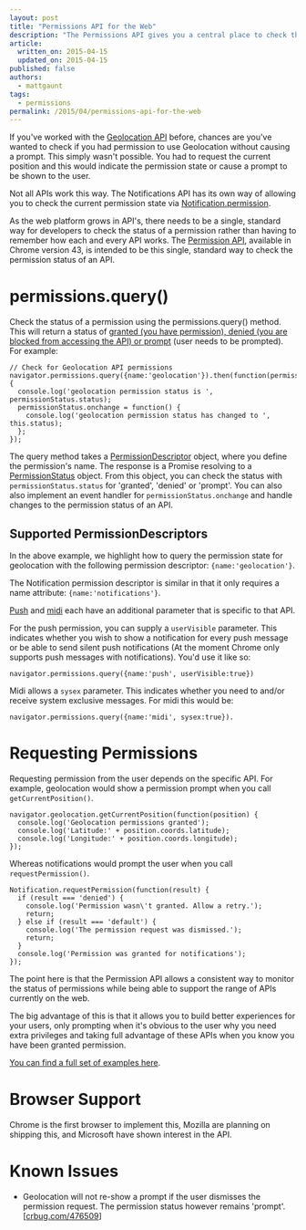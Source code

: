 ```yaml
---
layout: post
title: "Permissions API for the Web"
description: "The Permissions API gives you a central place to check the permission status of an API."
article:
  written_on: 2015-04-15
  updated_on: 2015-04-15
published: false
authors:
  - mattgaunt
tags:
  - permissions
permalink: /2015/04/permissions-api-for-the-web
---
```


If you've worked with the [Geolocation 
API](https://developer.mozilla.org/en-US/docs/Web/API/Geolocation/Using_geolocation) 
before, chances are you've wanted to check if you had permission to use 
Geolocation without causing a prompt. This simply wasn't possible. You had to request the current position and this would indicate the permission state or cause a prompt to be shown to the user.  
  
Not all APIs work this way. The Notifications API has its own way of allowing 
you to check the current permission state via 
[Notification.permission](https://notifications.spec.whatwg.org/#permission).

As the web platform grows in API's, there needs to be a single, standard way for 
developers to check the status of a permission rather than having to remember 
how each and every API works. The [Permission 
API](https://w3c.github.io/permissions/), available in Chrome version 43, is 
intended to be this single, standard way to check the permission status of an API.

# permissions.query()

Check the status of a permission using the permissions.query() method. This will 
return a status of [granted (you have permission), denied (you are blocked from 
accessing the API) or 
prompt](https://w3c.github.io/permissions/#h-status-of-a-permission) (user needs 
to be prompted). For example:

    // Check for Geolocation API permissions  
    navigator.permissions.query({name:'geolocation'}).then(function(permissionStatus) 
    {  
      console.log('geolocation permission status is ', permissionStatus.status);  
      permissionStatus.onchange = function() {  
        console.log('geolocation permission status has changed to ', this.status);  
      };  
    });

The query method takes a 
[PermissionDescriptor](https://w3c.github.io/permissions/#h-permission-descriptor) 
object, where you define the permission's name. The response is a Promise 
resolving to a 
[PermissionStatus](https://w3c.github.io/permissions/#idl-def-PermissionStatus) 
object. From this object, you can check the status with `permissionStatus.status` 
for 'granted', 'denied' or 'prompt'. You can also also implement an event 
handler for `permissionStatus.onchange` and handle changes to the permission 
status of an API.

## Supported PermissionDescriptors

In the above example, we highlight how to query the permission state for 
geolocation with the following permission descriptor: `{name:'geolocation'}`.  
  
The Notification permission descriptor is similar in that it only requires a 
name attribute: `{name:'notifications'}`.

[Push](https://w3c.github.io/permissions/#h-push) and 
[midi](https://w3c.github.io/permissions/#h-midi) each have an additional 
parameter that is specific to that API.

For the push permission, you can supply a `userVisible` parameter. This indicates 
whether you wish to show a notification for every push message or be able to 
send silent push notifications (At the moment Chrome only supports push messages 
with notifications). You'd use it like so:

    navigator.permissions.query({name:'push', userVisible:true})

Midi allows a `sysex` parameter. This indicates whether you need to and/or receive 
system exclusive messages. For midi this would be:

    navigator.permissions.query({name:'midi', sysex:true}). 

# Requesting Permissions

Requesting permission from the user depends on the specific API. For example, 
geolocation would show a permission prompt when you call `getCurrentPosition()`.

    navigator.geolocation.getCurrentPosition(function(position) {  
      console.log('Geolocation permissions granted');  
      console.log('Latitude:' + position.coords.latitude);  
      console.log('Longitude:' + position.coords.longitude);  
    });

Whereas notifications would prompt the user when you call `requestPermission()`.

    Notification.requestPermission(function(result) {  
      if (result === 'denied') {  
        console.log('Permission wasn\'t granted. Allow a retry.');  
        return;  
      } else if (result === 'default') {  
        console.log('The permission request was dismissed.');  
        return;  
      }  
      console.log('Permission was granted for notifications');  
    });

The point here is that the Permission API allows a consistent way to monitor the 
status of permissions while being able to support the range of APIs currently on 
the web.

The big advantage of this is that it allows you to build better experiences for 
your users, only prompting when it's obvious to the user why you need extra 
privileges and taking full advantage of these APIs when you know you have been 
granted permission.

[You can find a full set of examples 
here](https://googlechrome.github.io/samples/permissions/).

# Browser Support

Chrome is the first browser to implement this, Mozilla are planning on shipping 
this, and Microsoft have shown interest in the API.

# Known Issues

* Geolocation will not re-show a prompt if the user dismisses the permission 
  request. The permission status however remains 'prompt'. 
  [[crbug.com/476509](http://crbug.com/476509)]